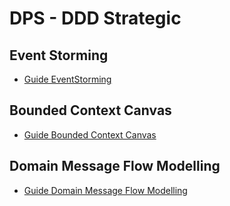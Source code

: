 # DPS - DDD Strategic

## Event Storming
- [Guide EventStorming](EventStorming-Overview.md)

## Bounded Context Canvas

- [Guide Bounded Context Canvas](Bounded-Context-Canvas.md)

## Domain Message Flow Modelling

- [Guide Domain Message Flow Modelling](domain-message-flow-modelling.md)

